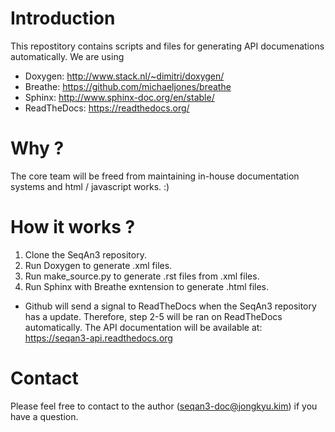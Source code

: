 # Introduction
This repostitory contains scripts and files for generating API documenations automatically.
We are using

* Doxygen: http://www.stack.nl/~dimitri/doxygen/
* Breathe: https://github.com/michaeljones/breathe
* Sphinx: http://www.sphinx-doc.org/en/stable/
* ReadTheDocs: https://readthedocs.org/

# Why ?
The core team will be freed from maintaining in-house documentation systems and html / javascript works. :)

# How it works ?
1. Clone the SeqAn3 repository.
2. Run Doxygen to generate .xml files.
3. Run make_source.py to generate .rst files from .xml files.
4. Run Sphinx with Breathe exntension to generate .html files.

* Github will send a signal to ReadTheDocs when the SeqAn3 repository has a update. Therefore, step 2-5 will be ran on ReadTheDocs automatically. The API documentation will be available at: https://seqan3-api.readthedocs.org

# Contact
Please feel free to contact to the author (seqan3-doc@jongkyu.kim) if you have a question.
